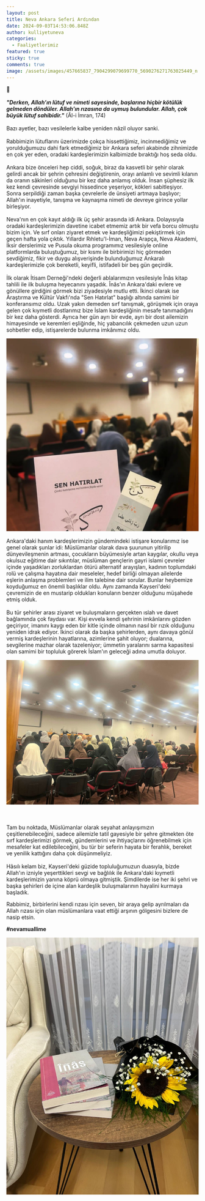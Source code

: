 ```yaml
---
layout: post
title: Neva Ankara Seferi Ardından
date: 2024-09-03T14:53:06.848Z
author: kulliyetuneva
categories:
  - Faaliyetlerimiz
featured: true
sticky: true
comments: true
image: /assets/images/457665837_7904299079699770_5690276271763025449_n.jpg
---
```

📕 \
\
***"Derken, Allah’ın lütuf ve nimeti sayesinde, başlarına hiçbir kötülük gelmeden döndüler. Allah'ın rızasına da uymuş bulundular. Allah, çok büyük lütuf sahibidir."*** (Âl-i İmran, 174) \
\
Bazı ayetler, bazı vesilelerle kalbe yeniden nâzil oluyor sanki. \
\
Rabbimizin lütuflarını üzerimizde çokça hissettiğimiz, incinmediğimiz ve yorulduğumuzu dahi fark etmediğimiz bir Ankara seferi akabinde zihnimizde en çok yer eden, oradaki kardeşlerimizin kalbimizde bıraktığı hoş seda oldu. \
\
Ankara bize önceleri hep ciddi, soğuk, biraz da kasvetli bir şehir olarak gelirdi ancak bir şehrin çehresini değiştirenin, orayı anlamlı ve sevimli kılanın da oranın sâkinleri olduğunu bir kez daha anlamış olduk. İnsan şüphesiz ilk kez kendi çevresinde sevgiyi hissedince yeşeriyor, kökleri sabitleşiyor. Sonra serpildiği zaman başka çevrelerle de ünsiyeti artmaya başlıyor; Allah'ın inayetiyle, tanışma ve kaynaşma nimeti de devreye girince yollar birleşiyor. \
\
Neva'nın en çok kayıt aldığı ilk üç şehir arasında idi Ankara. Dolayısıyla oradaki kardeşlerimizin davetine icabet etmemiz artık bir vefa borcu olmuştu bizim için. Ve sırf onları ziyaret etmek ve kardeşliğimizi pekiştirmek için geçen hafta yola çıktık. Yıllardır Rıhletu'l-İman, Neva Arapça, Neva Akademi, İksir derslerimiz ve Pusula okuma programımız vesilesiyle online platformlarda buluştuğumuz, bir kısmı ile birbirimizi hiç görmeden sevdiğimiz, fikir ve duygu alışverişinde bulunduğumuz Ankaralı kardeşlerimizle çok bereketli, keyifli, istifadeli bir beş gün geçirdik. \
\
İlk olarak İtisam Derneği'ndeki değerli ablalarımızın vesilesiyle Înâs kitap tahlili ile ilk buluşma heyecanını yaşadık. Înâs'ın Ankara'daki evlere ve gönüllere girdiğini görmek bizi ziyadesiyle mutlu etti. İkinci olarak ise Araştırma ve Kültür Vakfı'nda "Sen Hatırlat" başlığı altında samimi bir konferansımız oldu. Uzak yakın demeden sırf tanışmak, görüşmek için oraya gelen çok kıymetli dostlarımız bize İslam kardeşliğinin mesafe tanımadığını bir kez daha gösterdi. Ayrıca her gün ayrı bir evde, ayrı bir dost ailemizin himayesinde ve keremleri eşliğinde, hiç yabancılık çekmeden uzun uzun sohbetler edip, istişarelerde bulunma imkânımız oldu. 

![](/assets/images/458193986_7904299216366423_6705456243597720620_n.jpg)

Ankara'daki hanım kardeşlerimizin gündemindeki istişare konularımız ise genel olarak şunlar idi: Müslümanlar olarak dava şuurunun yitirilip dünyevileşmenin artması, çocukların büyümesiyle artan kaygılar, okullu veya okulsuz eğitime dair sıkıntılar, müslüman gençlerin gayri islami çevreler içinde yaşadıkları zorluklardan ötürü alternatif arayışları, kadının toplumdaki rolü ve çalışma hayatına dair meseleler, hedef birliği olmayan ailelerde eşlerin anlaşma problemleri ve ilim talebine dair sorular. Bunlar heybemize koyduğumuz en önemli başlıklar oldu. Aynı zamanda Kayseri'deki çevremizin de en mustarip oldukları konuların benzer olduğunu müşahede etmiş olduk. \
\
Bu tür şehirler arası ziyaret ve buluşmaların gerçekten ıslah ve davet bağlamında çok faydası var. Kişi evvela kendi şehrinin imkânlarını gözden geçiriyor, imanını kaygı eden bir kitle içinde olmanın nasıl bir rızık olduğunu yeniden idrak ediyor. İkinci olarak da başka şehirlerden, aynı davaya gönül vermiş kardeşlerinin hayatlarına, azimlerine şahit oluyor; dualarına, sevgilerine mazhar olarak tazeleniyor; ümmetin yaralarını sarma kapasitesi olan samimi bir topluluk görerek İslam'ın geleceği adına umutla doluyor. 

![](/assets/images/458292044_7904299609699717_1316624896588629329_n.jpg)

\
\
Tam bu noktada, Müslümanlar olarak seyahat anlayışımızın çeşitlenebileceğini, sadece ailemizle tatil gayesiyle bir şehre gitmekten öte sırf kardeşlerimizi görmek, gündemlerini ve ihtiyaçlarını öğrenebilmek için mesafeler kat edilebileceğini, bu tür bir seferin hayata bir ferahlık, bereket ve yenilik kattığını daha çok düşünmeliyiz. \
\
Hâsılı kelam biz, Kayseri'deki güzide topluluğumuzun duasıyla, bizde Allah'ın izniyle yeşerttikleri sevgi ve bağlılık ile Ankara'daki kıymetli kardeşlerimizin yanına köprü olmaya gitmiştik. Şimdilerde ise her iki şehri ve başka şehirleri de içine alan kardeşlik buluşmalarının hayalini kurmaya başladık. 

Rabbimiz, birbirlerini kendi rızası için seven, bir araya gelip ayrılmaları da Allah rızası için olan müslümanlara vaat ettiği arşının gölgesini bizlere de nasip etsin.

**\#nevamuallime**



![](/assets/images/457881814_7904299456366399_4523282376156192074_n.jpg)